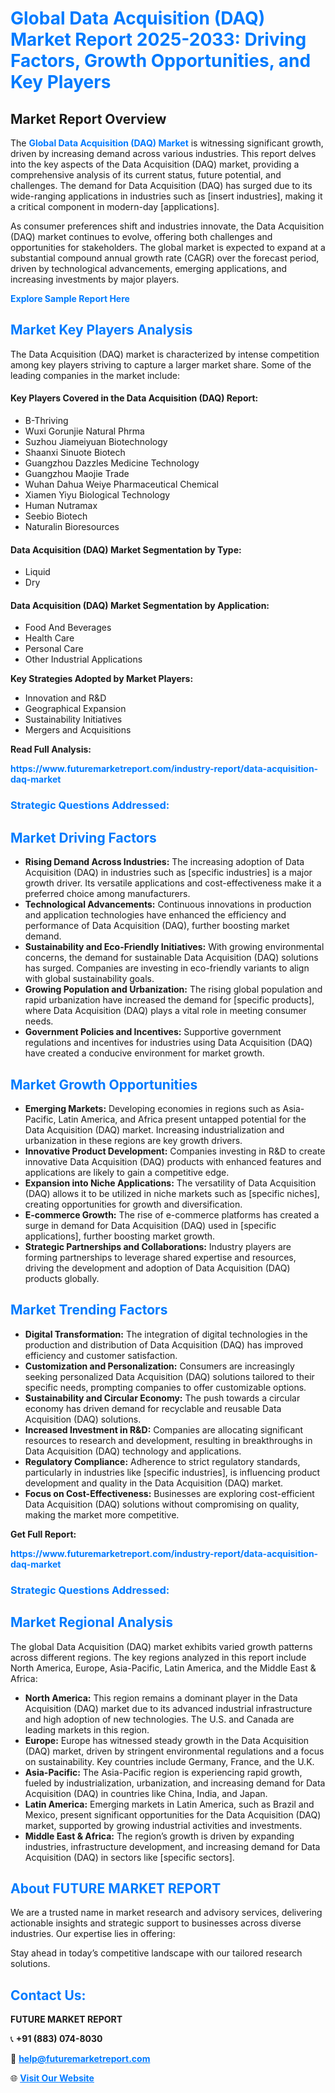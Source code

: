 <h1 style="color: #007BFF;">Global Data Acquisition (DAQ) Market Report 2025-2033: Driving Factors, Growth Opportunities, and Key Players</h1>

<section id="overview">
<h2>Market Report Overview</h2>
<p>The <a href="https://www.futuremarketreport.com/industry-report/data-acquisition-daq-market" style="color: #007BFF; text-decoration: none;"><strong>Global Data Acquisition (DAQ) Market</strong></a> is witnessing significant growth, driven by increasing demand across various industries. This report delves into the key aspects of the Data Acquisition (DAQ) market, providing a comprehensive analysis of its current status, future potential, and challenges. The demand for Data Acquisition (DAQ) has surged due to its wide-ranging applications in industries such as [insert industries], making it a critical component in modern-day [applications].</p>
<p>As consumer preferences shift and industries innovate, the Data Acquisition (DAQ) market continues to evolve, offering both challenges and opportunities for stakeholders. The global market is expected to expand at a substantial compound annual growth rate (CAGR) over the forecast period, driven by technological advancements, emerging applications, and increasing investments by major players.</p>
</section>

<section id="overview">
<p><a href="https://www.futuremarketreport.com/request-sample/reportId=34359" style="color: #007BFF; text-decoration: none;"><strong>Explore Sample Report Here</strong></a></p>
</section>

<section id="key-players">
<h2 style="color: #007BFF;">Market Key Players Analysis</h2>
<p>The Data Acquisition (DAQ) market is characterized by intense competition among key players striving to capture a larger market share. Some of the leading companies in the market include:</p>
<h4>Key Players Covered in the Data Acquisition (DAQ) Report:</h4>
<ul><li>B-Thriving</li><li>Wuxi Gorunjie Natural Phrma</li><li>Suzhou Jiameiyuan Biotechnology</li><li>Shaanxi Sinuote Biotech</li><li>Guangzhou Dazzles Medicine Technology</li><li>Guangzhou Maojie Trade</li><li>Wuhan Dahua Weiye Pharmaceutical Chemical</li><li>Xiamen Yiyu Biological Technology</li><li>Human Nutramax</li><li>Seebio Biotech</li><li>Naturalin Bioresources</li></ul>
<h4>Data Acquisition (DAQ) Market Segmentation by Type:</h4>
<ul><li>Liquid</li><li>Dry</li></ul>

<h4>Data Acquisition (DAQ) Market Segmentation by Application:</h4>
<ul><li>Food And Beverages</li><li>Health Care</li><li>Personal Care</li><li>Other Industrial Applications</li></ul>
<p><strong>Key Strategies Adopted by Market Players:</strong></p>
<ul>
<li>Innovation and R&D</li>
<li>Geographical Expansion</li>
<li>Sustainability Initiatives</li>
<li>Mergers and Acquisitions</li>
</ul>
</section>

<section>
<p><strong>Read Full Analysis: </strong></p><a href="https://www.futuremarketreport.com/industry-report/data-acquisition-daq-market" style="color: #007BFF; text-decoration: none;"><strong>https://www.futuremarketreport.com/industry-report/data-acquisition-daq-market</strong></a>
<h3 style="color: #007BFF;">Strategic Questions Addressed:</h3>
</section>

<section id="driving-factors">
<h2 style="color: #007BFF;">Market Driving Factors</h2>
<ul>
<li><strong>Rising Demand Across Industries:</strong> The increasing adoption of Data Acquisition (DAQ) in industries such as [specific industries] is a major growth driver. Its versatile applications and cost-effectiveness make it a preferred choice among manufacturers.</li>
<li><strong>Technological Advancements:</strong> Continuous innovations in production and application technologies have enhanced the efficiency and performance of Data Acquisition (DAQ), further boosting market demand.</li>
<li><strong>Sustainability and Eco-Friendly Initiatives:</strong> With growing environmental concerns, the demand for sustainable Data Acquisition (DAQ) solutions has surged. Companies are investing in eco-friendly variants to align with global sustainability goals.</li>
<li><strong>Growing Population and Urbanization:</strong> The rising global population and rapid urbanization have increased the demand for [specific products], where Data Acquisition (DAQ) plays a vital role in meeting consumer needs.</li>
<li><strong>Government Policies and Incentives:</strong> Supportive government regulations and incentives for industries using Data Acquisition (DAQ) have created a conducive environment for market growth.</li>
</ul>
</section>

<section id="growth-opportunities">
<h2 style="color: #007BFF;">Market Growth Opportunities</h2>
<ul>
<li><strong>Emerging Markets:</strong> Developing economies in regions such as Asia-Pacific, Latin America, and Africa present untapped potential for the Data Acquisition (DAQ) market. Increasing industrialization and urbanization in these regions are key growth drivers.</li>
<li><strong>Innovative Product Development:</strong> Companies investing in R&D to create innovative Data Acquisition (DAQ) products with enhanced features and applications are likely to gain a competitive edge.</li>
<li><strong>Expansion into Niche Applications:</strong> The versatility of Data Acquisition (DAQ) allows it to be utilized in niche markets such as [specific niches], creating opportunities for growth and diversification.</li>
<li><strong>E-commerce Growth:</strong> The rise of e-commerce platforms has created a surge in demand for Data Acquisition (DAQ) used in [specific applications], further boosting market growth.</li>
<li><strong>Strategic Partnerships and Collaborations:</strong> Industry players are forming partnerships to leverage shared expertise and resources, driving the development and adoption of Data Acquisition (DAQ) products globally.</li>
</ul>
</section>

<section id="trending-factors">
<h2 style="color: #007BFF;">Market Trending Factors</h2>
<ul>
<li><strong>Digital Transformation:</strong> The integration of digital technologies in the production and distribution of Data Acquisition (DAQ) has improved efficiency and customer satisfaction.</li>
<li><strong>Customization and Personalization:</strong> Consumers are increasingly seeking personalized Data Acquisition (DAQ) solutions tailored to their specific needs, prompting companies to offer customizable options.</li>
<li><strong>Sustainability and Circular Economy:</strong> The push towards a circular economy has driven demand for recyclable and reusable Data Acquisition (DAQ) solutions.</li>
<li><strong>Increased Investment in R&D:</strong> Companies are allocating significant resources to research and development, resulting in breakthroughs in Data Acquisition (DAQ) technology and applications.</li>
<li><strong>Regulatory Compliance:</strong> Adherence to strict regulatory standards, particularly in industries like [specific industries], is influencing product development and quality in the Data Acquisition (DAQ) market.</li>
<li><strong>Focus on Cost-Effectiveness:</strong> Businesses are exploring cost-efficient Data Acquisition (DAQ) solutions without compromising on quality, making the market more competitive.</li>
</ul>
</section>

<section>
<p><strong>Get Full Report: </strong></p><a href="https://www.futuremarketreport.com/industry-report/data-acquisition-daq-market" style="color: #007BFF; text-decoration: none;"><strong>https://www.futuremarketreport.com/industry-report/data-acquisition-daq-market</strong></a>
<h3 style="color: #007BFF;">Strategic Questions Addressed:</h3>
</section>


<section id="regional-analysis">
<h2 style="color: #007BFF;">Market Regional Analysis</h2>
<p>The global Data Acquisition (DAQ) market exhibits varied growth patterns across different regions. The key regions analyzed in this report include North America, Europe, Asia-Pacific, Latin America, and the Middle East & Africa:</p>
<ul>
<li><strong>North America:</strong> This region remains a dominant player in the Data Acquisition (DAQ) market due to its advanced industrial infrastructure and high adoption of new technologies. The U.S. and Canada are leading markets in this region.</li>
<li><strong>Europe:</strong> Europe has witnessed steady growth in the Data Acquisition (DAQ) market, driven by stringent environmental regulations and a focus on sustainability. Key countries include Germany, France, and the U.K.</li>
<li><strong>Asia-Pacific:</strong> The Asia-Pacific region is experiencing rapid growth, fueled by industrialization, urbanization, and increasing demand for Data Acquisition (DAQ) in countries like China, India, and Japan.</li>
<li><strong>Latin America:</strong> Emerging markets in Latin America, such as Brazil and Mexico, present significant opportunities for the Data Acquisition (DAQ) market, supported by growing industrial activities and investments.</li>
<li><strong>Middle East & Africa:</strong> The region’s growth is driven by expanding industries, infrastructure development, and increasing demand for Data Acquisition (DAQ) in sectors like [specific sectors].</li>
</ul>
</section>

<footer>
<h2 style="color: #007BFF;">About FUTURE MARKET REPORT</h2>
<p>We are a trusted name in market research and advisory services, delivering actionable insights and strategic support to businesses across diverse industries. Our expertise lies in offering:</p>

<p>Stay ahead in today’s competitive landscape with our tailored research solutions.</p>

<h2 style="color: #007BFF;">Contact Us:</h2>
<p><strong>FUTURE MARKET REPORT</strong></p>
<p>📞 <strong>+91 (883) 074-8030</strong></p>
<p>📧 <strong><a href="mailto:help@futuremarketreport.com" style="color: #007BFF;">help@futuremarketreport.com</a></strong></p>
<p>🌐 <strong><a href="https://www.futuremarketreport.com/" style="color: #007BFF;">Visit Our Website</a></strong></p>
</footer>